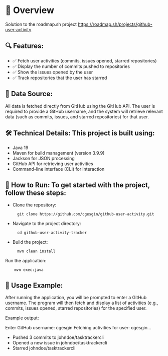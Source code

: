 # 🎯 Overview
Solution to the roadmap.sh project https://roadmap.sh/projects/github-user-activity

## 🔍 Features:

- ✅ Fetch user activities (commits, issues opened, starred repositories)
- ✅ Display the number of commits pushed to repositories
- ✅ Show the issues opened by the user
- ✅ Track repositories that the user has starred

## 💾 Data Source:

All data is fetched directly from GitHub using the GitHub API. The user is required to provide a GitHub username, and the system will retrieve relevant data (such as commits, issues, and starred repositories) for that user.

## 🛠️ Technical Details: This project is built using:

- Java 19
- Maven for build management (version 3.9.9)
- Jackson for JSON processing
- GitHub API for retrieving user activities
- Command-line interface (CLI) for interaction

## 🏃 How to Run: To get started with the project, follow these steps:

- Clone the repository:
        
        git clone https://github.com/cgesgin/github-user-activity.git

- Navigate to the project directory:

        cd github-user-activity-tracker

- Build the project:

        mvn clean install

Run the application:

        mvn exec:java

## 📘 Usage Example: 

After running the application, you will be prompted to enter a GitHub username. The program will then fetch and display a list of activities (e.g., commits, issues opened, starred repositories) for the specified user.

Example output:

Enter GitHub username: cgesgin
Fetching activities for user: cgesgin...

- Pushed 3 commits to johndoe/tasktrackercli
- Opened a new issue in johndoe/tasktrackercli
- Starred johndoe/tasktrackercli
